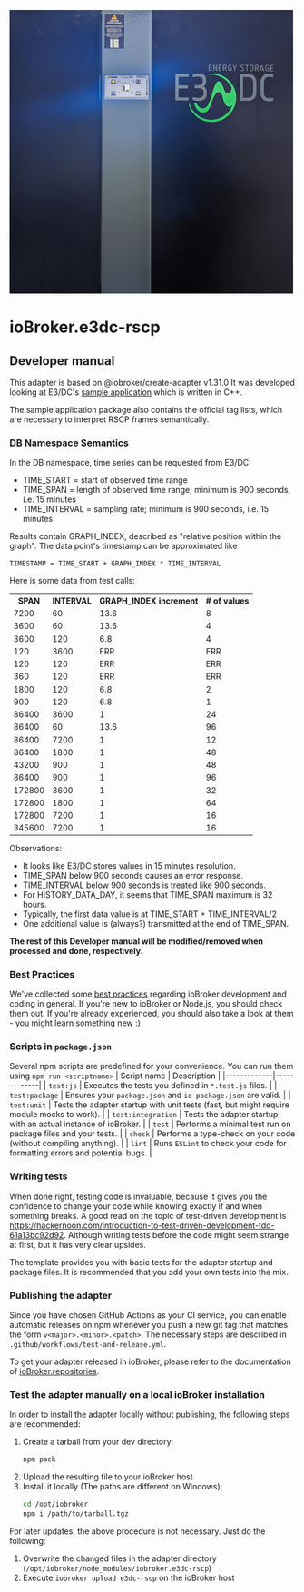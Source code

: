 ![Logo](admin/e3dc-rscp.png)
# ioBroker.e3dc-rscp

## Developer manual
This adapter is based on @iobroker/create-adapter v1.31.0
It was developed looking at E3/DC's [sample application](http://s10.e3dc.com/dokumentation/RscpExample.zip) which is written in C++.

The sample application package also contains the official tag lists, which are necessary to interpret RSCP frames semantically.

### DB Namespace Semantics

In the DB namespace, time series can be requested from E3/DC:
* TIME_START = start of observed time range
* TIME_SPAN = length of observed time range; minimum is 900 seconds, i.e. 15 minutes
* TIME_INTERVAL = sampling rate; minimum is 900 seconds, i.e. 15 minutes

Results contain GRAPH_INDEX, described as "relative position within the graph". The data point's timestamp can be approximated like

	TIMESTAMP = TIME_START + GRAPH_INDEX * TIME_INTERVAL

Here is some data from test calls:
<table>
  <tr> <th>SPAN</th> <th>INTERVAL</th> <th>GRAPH_INDEX increment</th> <th># of values</th> </tr>
  <tr> <td>7200</td> <td>60</td> <td>13.6</td> <td>8</td> </tr>
  <tr> <td>3600</td> <td>60</td> <td>13.6</td> <td>4</td> </tr>
  <tr> <td>3600</td> <td>120</td> <td>6.8</td> <td>4</td> </tr>
  <tr> <td>120</td> <td>3600</td> <td>ERR</td> <td>ERR</td> </tr>
  <tr> <td>120</td> <td>120</td> <td>ERR</td> <td>ERR</td> </tr>
  <tr> <td>360</td> <td>120</td> <td>ERR</td> <td>ERR</td> </tr>
  <tr> <td>1800</td> <td>120</td> <td>6.8</td> <td>2</td> </tr>
  <tr> <td>900</td> <td>120</td> <td>6.8</td> <td>1</td> </tr>
  <tr> <td>86400</td> <td>3600</td> <td>1</td> <td>24</td> </tr>
  <tr> <td>86400</td> <td>60</td> <td>13.6</td> <td>96</td> </tr>
  <tr> <td>86400</td> <td>7200</td> <td>1</td> <td>12</td> </tr>
  <tr> <td>86400</td> <td>1800</td> <td>1</td> <td>48</td> </tr>
  <tr> <td>43200</td> <td>900</td> <td>1</td> <td>48</td> </tr>
  <tr> <td>86400</td> <td>900</td> <td>1</td> <td>96</td> </tr>
  <tr> <td>172800</td> <td>3600</td> <td>1</td> <td>32</td> </tr>
  <tr> <td>172800</td> <td>1800</td> <td>1</td> <td>64</td> </tr>
  <tr> <td>172800</td> <td>7200</td> <td>1</td> <td>16</td> </tr>
  <tr> <td>345600</td> <td>7200</td> <td>1</td> <td>16</td> </tr>
 </table>

Observations:
* It looks like E3/DC stores values in 15 minutes resolution.
* TIME_SPAN below 900 seconds causes an error response. 
* TIME_INTERVAL below 900 seconds is treated like 900 seconds.
* For HISTORY_DATA_DAY, it seems that TIME_SPAN maximum is 32 hours.
* Typically, the first data value is at TIME_START + TIME_INTERVAL/2
* One additional value is (always?) transmitted at the end of TIME_SPAN.

**The rest of this Developer manual will be modified/removed when processed and done, respectively.**

### Best Practices
We've collected some [best practices](https://github.com/ioBroker/ioBroker.repositories#development-and-coding-best-practices) regarding ioBroker development and coding in general. If you're new to ioBroker or Node.js, you should
check them out. If you're already experienced, you should also take a look at them - you might learn something new :)

### Scripts in `package.json`
Several npm scripts are predefined for your convenience. You can run them using `npm run <scriptname>`
| Script name | Description |
|-------------|-------------|
| `test:js` | Executes the tests you defined in `*.test.js` files. |
| `test:package` | Ensures your `package.json` and `io-package.json` are valid. |
| `test:unit` | Tests the adapter startup with unit tests (fast, but might require module mocks to work). |
| `test:integration` | Tests the adapter startup with an actual instance of ioBroker. |
| `test` | Performs a minimal test run on package files and your tests. |
| `check` | Performs a type-check on your code (without compiling anything). |
| `lint` | Runs `ESLint` to check your code for formatting errors and potential bugs. |

### Writing tests
When done right, testing code is invaluable, because it gives you the 
confidence to change your code while knowing exactly if and when 
something breaks. A good read on the topic of test-driven development 
is https://hackernoon.com/introduction-to-test-driven-development-tdd-61a13bc92d92. 
Although writing tests before the code might seem strange at first, but it has very 
clear upsides.

The template provides you with basic tests for the adapter startup and package files.
It is recommended that you add your own tests into the mix.

### Publishing the adapter
Since you have chosen GitHub Actions as your CI service, you can 
enable automatic releases on npm whenever you push a new git tag that matches the form 
`v<major>.<minor>.<patch>`. The necessary steps are described in `.github/workflows/test-and-release.yml`.

To get your adapter released in ioBroker, please refer to the documentation 
of [ioBroker.repositories](https://github.com/ioBroker/ioBroker.repositories#requirements-for-adapter-to-get-added-to-the-latest-repository).

### Test the adapter manually on a local ioBroker installation
In order to install the adapter locally without publishing, the following steps are recommended:
1. Create a tarball from your dev directory:  
	```bash
	npm pack
	```
1. Upload the resulting file to your ioBroker host
1. Install it locally (The paths are different on Windows):
	```bash
	cd /opt/iobroker
	npm i /path/to/tarball.tgz
	```

For later updates, the above procedure is not necessary. Just do the following:
1. Overwrite the changed files in the adapter directory (`/opt/iobroker/node_modules/iobroker.e3dc-rscp`)
1. Execute `iobroker upload e3dc-rscp` on the ioBroker host
